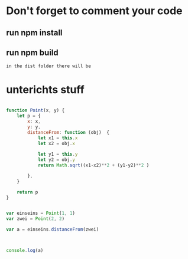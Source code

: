 # Don't forget to comment your code

## run npm install 

## run npm build
```
in the dist folder there will be 

```



# unterichts stuff
```js {cmd=node} 

function Point(x, y) {
	let p = {
		x: x, 
		y: y,
		distanceFrom: function (obj)  {
			let x1 = this.x
			let x2 = obj.x
			
			let y1 = this.y
			let y2 = obj.y
			return Math.sqrt((x1-x2)**2 + (y1-y2)**2 )

		},
	}

	return p
}


var einseins = Point(1, 1)
var zwei = Point(2, 2)

var a = einseins.distanceFrom(zwei)



console.log(a)
```
